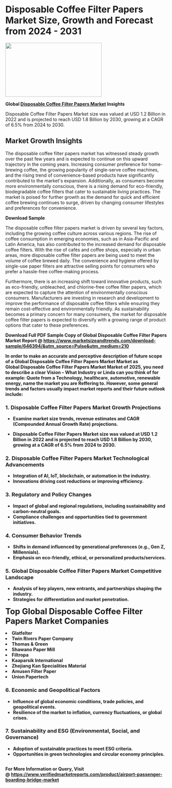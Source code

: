 <H1>Disposable Coffee Filter Papers Market Size, Growth and Forecast from 2024 - 2031</H1><img class="aligncenter size-medium wp-image-584254" src="https://thirdeyenews.in/wp-content/uploads/2024/09/Global-Market-Research-300x168.jpeg" alt="" width="300" height="168" /><p><strong>Global&nbsp;<a href="https://www.marketsizeandtrends.com/download-sample/646394/&amp;utm_source=Pulse&amp;utm_medium=210">Disposable Coffee Filter Papers Market</a> Insights</strong></p><p>Disposable Coffee Filter Papers Market size was valued at USD 1.2 Billion in 2022 and is projected to reach USD 1.8 Billion by 2030, growing at a CAGR of 6.5% from 2024 to 2030.</p><p><h2>Market Growth Insights</h2> <p>The disposable coffee filter papers market has witnessed steady growth over the past few years and is expected to continue on this upward trajectory in the coming years. Increasing consumer preference for home-brewing coffee, the growing popularity of single-serve coffee machines, and the rising trend of convenience-based products have significantly contributed to the market's expansion. Additionally, as consumers become more environmentally conscious, there is a rising demand for eco-friendly, biodegradable coffee filters that cater to sustainable living practices. The market is poised for further growth as the demand for quick and efficient coffee brewing continues to surge, driven by changing consumer lifestyles and preferences for convenience.</p> <p><strong>Download Sample</strong></p> <p>The disposable coffee filter papers market is driven by several key factors, including the growing coffee culture across various regions. The rise of coffee consumption in emerging economies, such as in Asia-Pacific and Latin America, has also contributed to the increased demand for disposable coffee filters. With the rise of cafés and coffee shops, especially in urban areas, more disposable coffee filter papers are being used to meet the volume of coffee brewed daily. The convenience and hygiene offered by single-use paper filters are attractive selling points for consumers who prefer a hassle-free coffee-making process.</p> <p>Furthermore, there is an increasing shift toward innovative products, such as eco-friendly, unbleached, and chlorine-free coffee filter papers, which are expected to capture the attention of environmentally conscious consumers. Manufacturers are investing in research and development to improve the performance of disposable coffee filters while ensuring they remain cost-effective and environmentally friendly. As sustainability becomes a primary concern for many consumers, the market for disposable coffee filter papers is expected to diversify with a growing range of product options that cater to these preferences.</p> <p><strong></p><p><span class=""><strong>Download Full PDF Sample Copy of Global Disposable Coffee Filter Papers Market Report</strong> @ <a href="https://www.marketsizeandtrends.com/download-sample/646394/&amp;utm_source=Pulse&amp;utm_medium=210" target="_blank">https://www.marketsizeandtrends.com/download-sample/646394/&amp;utm_source=Pulse&amp;utm_medium=210</a></span></p><p>In order to make an accurate and perceptive description of future scope of a Global&nbsp;Disposable Coffee Filter Papers Market Market as Global&nbsp;Disposable Coffee Filter Papers Market Market of 2025, you need to describe a clear Vision &ndash; What Industry or Linda can you think of for example: Quote from a Technology, healthcare, automotive, renewable energy, name the market you are Reffering to. However, some general trends and factors usually impact market reports and their future outlook include:</p><h3>1.&nbsp;<strong>Disposable Coffee Filter Papers Market Growth Projections</strong></h3><ul><li>Examine market size trends, revenue estimates and CAGR (Compounded Annual Growth Rate) projections.</li><li><p>Disposable Coffee Filter Papers Market size was valued at USD 1.2 Billion in 2022 and is projected to reach USD 1.8 Billion by 2030, growing at a CAGR of 6.5% from 2024 to 2030.</p></li></ul><h3>2.&nbsp;<strong>Disposable Coffee Filter Papers Market Technological Advancements</strong></h3><ul><li>Integration of AI, IoT, blockchain, or automation in the industry.</li><li>Innovations driving cost reductions or improving efficiency.</li></ul><h3>3.&nbsp;<strong>Regulatory and Policy Changes</strong></h3><ul><li>Impact of global and regional regulations, including sustainability and carbon-neutral goals.</li><li>Compliance challenges and opportunities tied to government initiatives.</li></ul><h3>4.&nbsp;<strong>Consumer Behavior Trends</strong></h3><ul><li>Shifts in demand influenced by generational preferences (e.g., Gen Z, Millennials).</li><li>Emphasis on eco-friendly, ethical, or personalized products/services.</li></ul><h3>5.&nbsp;<strong>Global Disposable Coffee Filter Papers Market Competitive Landscape</strong></h3><ul><li>Analysis of key players, new entrants, and partnerships shaping the industry.</li><li>Strategies for differentiation and market penetration.</li></ul><p data-pm-slice="1 1 []"><span style="color: inherit; font-family: inherit; font-size: 25px;">Top Global Disposable Coffee Filter Papers Market Companies</span></p><div class="" data-test-id=""><p><li>Glatfelter</li><li> Twin Rivers Paper Company</li><li> Thomas & Green</li><li> Shawano Paper Mill</li><li> Filtropa</li><li> Kaaparsik International</li><li> Zhejiang Kan Specialities Material</li><li> Amusen Filter Paper</li><li> Union Papertech</li></p></div><h3>6.&nbsp;<strong>Economic and Geopolitical Factors</strong></h3><ul><li>Influence of global economic conditions, trade policies, and geopolitical events.</li><li>Resilience of the market to inflation, currency fluctuations, or global crises.</li></ul><h3>7.&nbsp;<strong>Sustainability and ESG (Environmental, Social, and Governance)</strong></h3><ul><li>Adoption of sustainable practices to meet ESG criteria.</li><li>Opportunities in green technologies and circular economy principles.</li></ul><h2><strong style="font-size: 14px;">For More Information or Query, Visit @&nbsp;</strong><a style="background-color: #ffffff; font-size: 14px;" href="https://www.marketsizeandtrends.com/report/disposable-coffee-filter-papers-market/" target="_blank">https://www.verifiedmarketreports.com/product/airport-passenger-boarding-bridge-market</a></h2>
